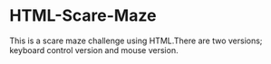 # HTML-Scare-Maze
This is a scare maze challenge using HTML.There are two versions; keyboard control version and mouse version.
